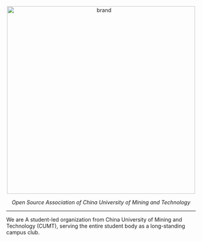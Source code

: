 <div align="center">
  <a href="https://github.com/OpenCUMT">
    <img src="https://cdn.jsdelivr.net/gh/opencumt/.github@main/assets/brand.png" alt="brand" style="width: 500px" />
  </a>
  <p><em>Open Source Association of China University of Mining and Technology</em></p>
</div>

---

We are A student-led organization from China University of Mining and Technology (CUMT), serving the entire student body as a long-standing campus club.
